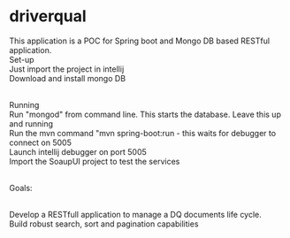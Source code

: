 # driverqual
This application is a POC for Spring boot and Mongo DB based RESTful application.
<br>Set-up
<br> Just import the project in intellij
<br> Download and install mongo DB
 
<br>Running
<br> Run "mongod" from command line. This starts the database. Leave this up and running
<br> Run the mvn command "mvn spring-boot:run - this waits for debugger to connect on 5005
<br> Launch intellij debugger on port 5005
 <br>Import the SoaupUI project to test the services
  
<br>Goals:
  
  <br>Develop a RESTfull application to manage a DQ documents life cycle.
  <br>Build robust search, sort and pagination capabilities

